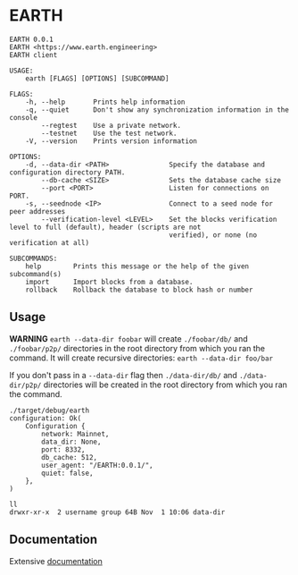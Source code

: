 # EARTH

```
EARTH 0.0.1
EARTH <https://www.earth.engineering>
EARTH client

USAGE:
    earth [FLAGS] [OPTIONS] [SUBCOMMAND]

FLAGS:
    -h, --help       Prints help information
    -q, --quiet      Don't show any synchronization information in the console
        --regtest    Use a private network.
        --testnet    Use the test network.
    -V, --version    Prints version information

OPTIONS:
    -d, --data-dir <PATH>               Specify the database and configuration directory PATH.
        --db-cache <SIZE>               Sets the database cache size
        --port <PORT>                   Listen for connections on PORT.
    -s, --seednode <IP>                 Connect to a seed node for peer addresses
        --verification-level <LEVEL>    Set the blocks verification level to full (default), header (scripts are not
                                        verified), or none (no verification at all)

SUBCOMMANDS:
    help        Prints this message or the help of the given subcommand(s)
    import      Import blocks from a database.
    rollback    Rollback the database to block hash or number
```

## Usage

**WARNING** `earth --data-dir foobar` will create `./foobar/db/` and `./foobar/p2p/` directories in the root directory from which you ran the command. It will create recursive directories: `earth --data-dir foo/bar`

If you don't pass in a `--data-dir` flag then `./data-dir/db/` and `./data-dir/p2p/` directories will be created in the root directory from which you ran the command.

```
./target/debug/earth
configuration: Ok(
    Configuration {
        network: Mainnet,
        data_dir: None,
        port: 8332,
        db_cache: 512,
        user_agent: "/EARTH:0.0.1/",
        quiet: false,
    },
)

ll
drwxr-xr-x  2 username group 64B Nov  1 10:06 data-dir
```

## Documentation

Extensive [documentation](docs/README.md)
